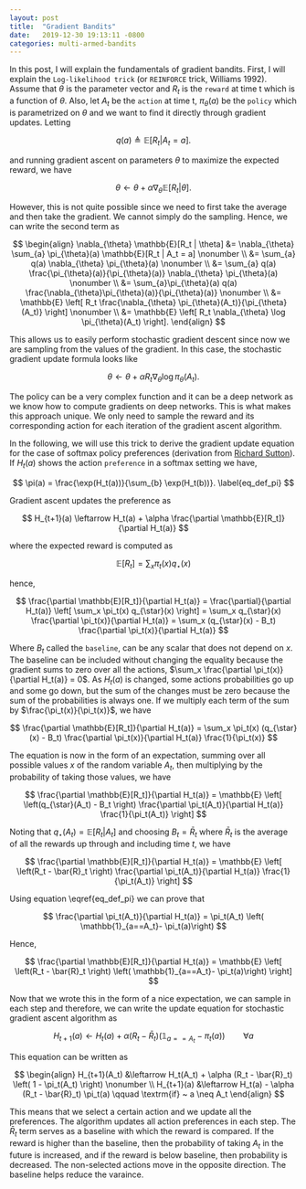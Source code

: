 ```yaml
---
layout: post
title:  "Gradient Bandits"
date:   2019-12-30 19:13:11 -0800
categories: multi-armed-bandits
---
```

In this post, I will explain the fundamentals of gradient bandits. First, I will explain the `Log-likelihood trick` (or `REINFORCE` trick, Williams 1992). Assume that $\theta$ is the parameter
vector and $R_t$ is the `reward` at time t which is a function of $\theta$. Also, let $A_t$ be the `action` at time t, $\pi_{\theta}(a)$ be the `policy` which is parametrized on $\theta$ and we want to find it directly through gradient updates. Letting

$$
q(a) \triangleq \mathbb{E}[R_t | A_t = a].
$$

and running gradient ascent on parameters $\theta$ to maximize the expected reward, we have 

$$
\theta \leftarrow \theta + \alpha \nabla_{\theta} \mathbb{E}[R_t | \theta].
$$ 

However, this is not quite possible since we need to first take the average and then take the gradient. We cannot simply do the sampling. Hence, we can write the second term as 

$$
\begin{align}
\nabla_{\theta} \mathbb{E}[R_t | \theta] &= \nabla_{\theta} \sum_{a} \pi_{\theta}(a) \mathbb{E}[R_t | A_t = a] \nonumber \\
&= \sum_{a} q(a) \nabla_{\theta} \pi_{\theta}(a) \nonumber \\
&=  \sum_{a} q(a) \frac{\pi_{\theta}(a)}{\pi_{\theta}(a)} \nabla_{\theta} \pi_{\theta}(a) \nonumber \\
&= \sum_{a}\pi_{\theta}(a) q(a) \frac{\nabla_{\theta}\pi_{\theta}(a)}{\pi_{\theta}(a)}  \nonumber \\
&= \mathbb{E} \left[ R_t \frac{\nabla_{\theta} \pi_{\theta}(A_t)}{\pi_{\theta}(A_t)} \right] \nonumber \\
&= \mathbb{E} \left[ R_t \nabla_{\theta} \log \pi_{\theta}(A_t) \right].
\end{align}
$$ 

This allows us to easily perform stochastic gradient descent since now we are sampling from the values of the gradient. In this case, the stochastic gradient update formula looks like 

$$
\theta \leftarrow \theta + \alpha R_t \nabla_{\theta} \log \pi_{\theta}(A_t). 
$$

The policy can be a very complex function and it can be a deep network as we know how to compute gradients on deep networks. This is what makes this approach unique. We only need to sample the 
reward and its corresponding action for each iteration of the gradient ascent algorithm.  

In the following, we will use this trick to derive the gradient update equation for the case of softmax policy preferences (derivation from [Richard Sutton](https://www.amazon.com/Reinforcement-Learning-Introduction-Adaptive-Computation/dp/0262039249)). If $H_t(a)$ shows the action `preference` in a softmax setting we have,

$$
\pi(a) = \frac{\exp(H_t(a))}{\sum_{b} \exp(H_t(b))}.
\label{eq_def_pi}
$$

Gradient ascent updates the preference as 

$$
H_{t+1}(a) \leftarrow H_t(a) + \alpha \frac{\partial \mathbb{E}[R_t]}{\partial H_t(a)}
$$

where the expected reward is computed as 

$$
\mathbb{E}[R_t] = \sum_{x} \pi_t(x) q_{\star}(x)
$$

hence, 

$$
\frac{\partial \mathbb{E}[R_t]}{\partial H_t(a)} = \frac{\partial}{\partial H_t(a)} \left[ \sum_x \pi_t(x) q_{\star}(x) \right] = \sum_x q_{\star}(x) \frac{\partial \pi_t(x)}{\partial H_t(a)} = \sum_x (q_{\star}(x) - B_t) \frac{\partial \pi_t(x)}{\partial H_t(a)}
$$

Where $B_t$ called the `baseline`, can be any scalar that does not depend on $x$. The baseline can be included without changing the equality because the gradient sums
to zero over all the actions, $\sum_x \frac{\partial \pi_t(x)}{\partial H_t(a)} = 0$. As $H_t(a)$ is changed, some actions 
probabilities go up and some go down, but the sum of the changes must be zero because the sum of the probabilities is always one. If we multiply each term of the sum by $\frac{\pi_t(x)}{\pi_t(x)}$, we have 

$$
\frac{\partial \mathbb{E}[R_t]}{\partial H_t(a)} = \sum_x \pi_t(x) (q_{\star}(x) - B_t) \frac{\partial \pi_t(x)}{\partial H_t(a)} \frac{1}{\pi_t(x)}
$$

The equation is now in the form of an expectation, summing over all possible values $x$ of the random variable $A_t$, then multiplying by the probability of taking those values, we have 

$$
\frac{\partial \mathbb{E}[R_t]}{\partial H_t(a)} = \mathbb{E} \left[ \left(q_{\star}(A_t) - B_t \right) \frac{\partial \pi_t(A_t)}{\partial H_t(a)} \frac{1}{\pi_t(A_t)} \right]
$$

Noting that 
$q_{\star}(A_t) = \mathbb{E}[R_t | A_t]$ 
and choosing 
$B_t = \bar{R}_t$ 
where 
$\bar{R}_t$
is the average of all the rewards up through and including time $t$, we have 

$$
\frac{\partial \mathbb{E}[R_t]}{\partial H_t(a)} = \mathbb{E} \left[ \left(R_t - \bar{R}_t \right) \frac{\partial \pi_t(A_t)}{\partial H_t(a)} \frac{1}{\pi_t(A_t)} \right]
$$ 

Using equation \eqref{eq_def_pi} we can prove that 

$$
\frac{\partial \pi_t(A_t)}{\partial H_t(a)} = \pi_t(A_t) \left( \mathbb{1}_{a==A_t}- \pi_t(a)\right) 
$$

Hence, 

$$
\frac{\partial \mathbb{E}[R_t]}{\partial H_t(a)} = \mathbb{E} \left[ \left(R_t - \bar{R}_t \right) \left( \mathbb{1}_{a==A_t}- \pi_t(a)\right) \right]
$$

Now that we wrote this in the form of a nice expectation, we can sample in each step and therefore, we can write the update equation for stochastic gradient ascent algorithm as 

$$
H_{t+1}(a) \leftarrow H_t(a) + \alpha \left( R_t - \bar{R}_t \right)\left( \mathbb{1}_{a==A_t}- \pi_t(a)\right) \qquad \forall a
$$

This equation can be written as 

$$
\begin{align}
H_{t+1}(A_t) &\leftarrow H_t(A_t) + \alpha (R_t - \bar{R}_t) \left( 1 - \pi_t(A_t) \right) \nonumber \\
H_{t+1}(a) &\leftarrow H_t(a) - \alpha (R_t - \bar{R}_t) \pi_t(a) \qquad \textrm{if} ~ a \neq A_t
\end{align} 
$$

This means that we select a certain action and we update all the preferences. The algorithm updates all action preferences in each step. The $\bar{R}_t$ term serves as a baseline with which the reward is compared. If the reward is higher than the baseline, then the probability of taking $A_t$ in the future is increased, and if the reward is below baseline, then probability is decreased. The non-selected actions move in the opposite direction. The baseline helps reduce the varaince. 
